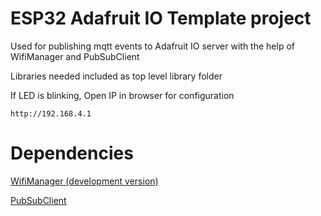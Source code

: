 # ESP32 Adafruit IO Template project

Used for publishing mqtt events to Adafruit IO server with the help of WifiManager and PubSubClient

Libraries needed included as top level library folder


If LED is blinking, Open IP in browser for configuration
```
http://192.168.4.1
```


# Dependencies

[WifiManager (development version)](https://github.com/tzapu/WiFiManager/tree/development)

[PubSubClient](https://github.com/knolleary/pubsubclient)